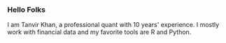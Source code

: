 ### Hello Folks
I am Tanvir Khan, a professional quant with 10 years' experience. I mostly work with financial data and my favorite tools are R and Python. 
<!--
**tanvird3/tanvird3** is a ✨ _special_ ✨ repository because its `README.md` (this file) appears on your GitHub profile.

- 🔭 I’m currently working on ... A lot of trivial things
- 🌱 I’m currently learning ... Child care
- 👯 I’m looking to collaborate on ... I like to work alone
- 🤔 I’m looking for help with ... Putting my daughter to sleep
- 💬 Ask me about ... Politics(?) / History
- 📫 How to reach me: ... You can't reach me, just kidding, mail me at tkhan1@isrt.ac.bd / tanvir.d3@gmail.com
- 😄 Pronouns: ... We are the all singing all dancing crap of the world
- ⚡ Fun fact: ... You are going to die someday
-->
